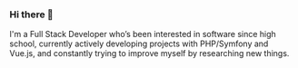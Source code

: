 ### Hi there 👋
I'm a Full Stack Developer who’s been interested in software since high school, currently actively developing projects with PHP/Symfony and Vue.js, and constantly trying to improve myself by researching new things.
<!--![](https://komarev.com/ghpvc/?username=HaciKandemir)
<!--
**HaciKandemir/HaciKandemir** is a ✨ _special_ ✨ repository because its `README.md` (this file) appears on your GitHub profile.

Here are some ideas to get you started:

- 🔭 I’m currently working on Symfony
- 🌱 I’m currently learning Symfony
- 👯 I’m looking to collaborate on ...
- 🤔 I’m looking for help with ...
- 💬 Ask me about ...
- 📫 How to reach me: ...
- 😄 Pronouns: ...
- ⚡ Fun fact: ...
-->
